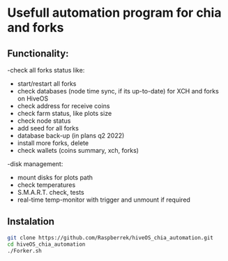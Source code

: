 
# Usefull automation program for chia and forks

## Functionality:
-check all forks status like:
  - start/restart all forks
  - check databases (node time sync, if its up-to-date) for XCH and forks on HiveOS
  - check address for receive coins
  - check farm status, like plots size
  - check node status
  - add seed for all forks
  - database back-up (in plans q2 2022)
  - install more forks, delete
  - check wallets (coins summary, xch, forks) 
 
-disk management:
  - mount disks for plots path
  - check temperatures
  - S.M.A.R.T. check, tests
  - real-time temp-monitor with trigger and unmount if required

## Instalation
```bash
git clone https://github.com/Raspberrek/hiveOS_chia_automation.git
cd hiveOS_chia_automation
./Forker.sh
```
